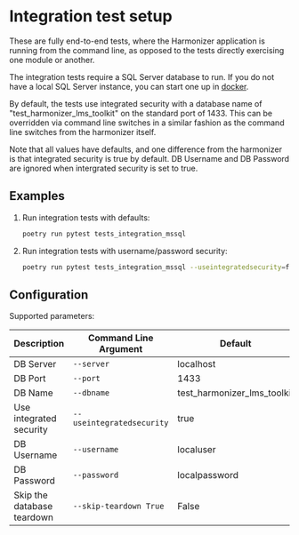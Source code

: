 # Integration test setup

These are fully end-to-end tests, where the Harmonizer application is
running from the command line, as opposed to the tests directly exercising
one module or another.

The integration tests require a SQL Server database to run. If you do not have a
local SQL Server instance, you can start one up in
[docker](../../../eng/docker).

By default, the tests use integrated security with a database name of
"test_harmonizer_lms_toolkit" on the standard port of 1433.  This can be
overridden via command line switches in a similar fashion as the command line
switches from the harmonizer itself.

Note that all values have defaults, and one difference from the harmonizer is
that integrated security is true by default. DB Username and DB Password
are ignored when intergrated security is set to true.

## Examples

1. Run integration tests with defaults:

   ```bash
   poetry run pytest tests_integration_mssql
   ```

1. Run integration tests with username/password security:

   ```bash
   poetry run pytest tests_integration_mssql --useintegratedsecurity=false --username=joe --password=p1234
   ```

## Configuration

Supported parameters:

| Description | Command Line Argument | Default |
| ----------- | --------------------- | ------- |
| DB Server | `--server` | localhost |
| DB Port | `--port` | 1433 |
| DB Name | `--dbname` | test_harmonizer_lms_toolkit |
| Use integrated security | `--useintegratedsecurity` | true |
| DB Username | `--username` | localuser |
| DB Password | `--password` | localpassword |
| Skip the database teardown | `--skip-teardown True` | False |
